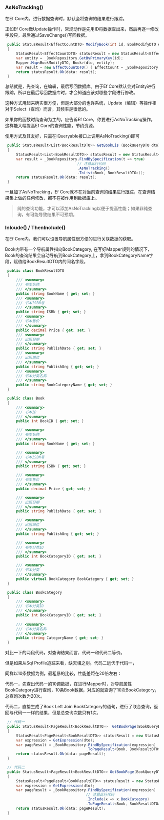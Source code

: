 ### AsNoTracking()

在Ef Core内，进行数据查询时，默认会将查询的结果进行跟踪。

正如Ef Core做Update操作时，常规动作是先用ID将数据查出来，然后再逐一修改字段只，最后通过SaveChange()写回数据。

```csharp
 public StatusResult<EffectCountDTO> ModifyBook(int id, BookModifyDTO dto)
 {
     StatusResult<EffectCountDTO> statusResult = new StatusResult<EffectCountDTO>();
     var entity = _BookRepository.GetByPrimaryKey(id);
     Mapper.Map<BookModifyDTO, Book>(dto, entity);
     var result = new EffectCountDTO() { EffectCount = _BookRepository.Update(entity) };
     return statusResult.Ok(data: result);
 }
```


总结就是，先查询，在编辑，最后写回数据库。由于Ef Core默认会对Entity进行跟踪，所以在最后写回数据库时，才会知道应该对哪些字段进行修改。

这种方式用起来确实很方便，但是大部分的也许系统，Update（编辑）等操作相对于Select（查询）而言，其频率是很低的。

如果你的函数时纯查询为主的，应告诉Ef Core，你要进行AsNoTracking操作。这样能大幅提高Ef Core的查询性能，节约资源。

使用方式及其友好，只需在IQueryable接口上调用AsNoTracking()即可

```csharp
 public StatusResult<List<BookResultDTO>> GetBookLis (BookQueryDTO dto)
 {
     StatusResult<List<BookResultDTO>> statusResult = new StatusResult<List<BookResultDTO>>();
     var result = _BookRepository.FindBySpecification(t => true)
                                 // 注意此行代码
                                 .AsNoTracking()
                                 .ToList<Book, BookResultDTO>();
     return statusResult.Ok(data: result);
 }
```

一旦加了AsNoTracking，Ef Core就不在对当前查询的结果进行跟踪，在查询结果集上做的任何修改，都不在被作用到数据库上。

> 纯的查询功能，才可以添加AsNoTracking以便于提高性能；如果非纯查询，有可能导致结果不可预期。

### Inlcude() / ThenInclude()

在Ef Core内，我们可以设置导航属性很方便的进行关联数据的获取。

Book内带有一个导航属性指向BookCategory, 在写好Mapper规则的情况下，Book的查询结果会自动导航到BookCategory上，拿到BookCategoryName字段，赋值给BookResultDTO内的同名字段。


```csharp
 public class BookResultDTO
 {
     /// <summary>
     /// 书本名称
     /// </summary>
     public string BookName { get; set; } 
     /// <summary>
     /// 书本ISBN号
     /// </summary>
     public string ISBN { get; set; } 
     /// <summary>
     /// 书本售价
     /// </summary>
     public decimal Price { get; set; } 
     /// <summary>
     /// 出版日期
     /// </summary>
     public string PublishDate { get; set; } 
     /// <summary>
     /// 出版单位
     /// </summary>
     public string PublishOrg { get; set; } 
     /// <summary>
     /// 书本分类名称
     /// </summary>
     public string BookCategoryName { get; set; }
 }
```

```csharp
 public class Book
 {
     /// <summary>
     /// 书本ID
     /// </summary>
     public int BookID { get; set; }

     /// <summary>
     /// 书本名称
     /// </summary>
     public string BookName { get; set; }

     /// <summary>
     /// 书本ISBN号
     /// </summary>
     public string ISBN { get; set; }

     /// <summary>
     /// 书本售价
     /// </summary>
     public decimal Price { get; set; }

     /// <summary>
     /// 出版日期
     /// </summary>
     public string PublishDate { get; set; }

     /// <summary>
     /// 出版单位
     /// </summary>
     public string PublishOrg { get; set; }

     /// <summary>
     /// 书本分类ID
     /// </summary>
     public int BookCategoryID { get; set; }

     /// <summary>
     /// 书本分类
     /// </summary>
     public virtual BookCategory BookCategory { get; set; }
 }
```

```csharp
 public class BookCategory
 {
     /// <summary>
     /// 书本分类ID
     /// </summary>
     public int BookCategoryID { get; set; }
 
     /// <summary>
     /// 书本分类名称
     /// </summary>
     public string CategoryName { get; set; }
 }
```

对比一下的两段代码，对查询结果而言，代码一和代码二等价。

但是如果从Sql Profile追踪来看，缺天壤之别。代码二远优于代码一，

同样以10条数据为例，最粗暴的比较，性能差距在20倍左右：

代码一，先查出代码一的10调数据，在进行Mapper时，对导航属性BookCategory进行查询，10条Book数据，对应的就查询了10次BookCategory，总查询次数为20次。

代码二，直接生成了Book Left Join BookCategory的语句，进行了联合查询，返回与代码一一样的结果，但是总查询次数只有1次。

```csharp
 // 代码一
 public StatusResult<PageResult<BookResultDTO>>  GetBookPage(BookQueryDTO dto)
 {
     StatusResult<PageResult<BookResultDTO>> statusResult = new StatusResult<PageResult<BookResultDTO>>();
     var expression = GetExpression(dto);
     var pageResult = _BookRepository.FindBySpecification(expression)
                                     .ToPageResult<Book, BookResultDTO>(dto.Num, dto.Size);
     return statusResult.Ok(data: pageResult);
 }
```
 
```csharp
 // 代码二
 public StatusResult<PageResult<BookResultDTO>> GetBookPage(BookQueryDTO dto)
 {
     StatusResult<PageResult<BookResultDTO>> statusResult = new StatusResult<PageResult<BookResultDTO>>();
     var expression = GetExpression(dto);
     var pageResult = _BookRepository.FindBySpecification(expression)
                                     // 注意此行代码
                                     .Include(x => x.BookCategory)
                                     .ToPageResult<Book, BookResultDTO>(dto.Num, dto.Size);
     return statusResult.Ok(data: pageResult);
 }
```
